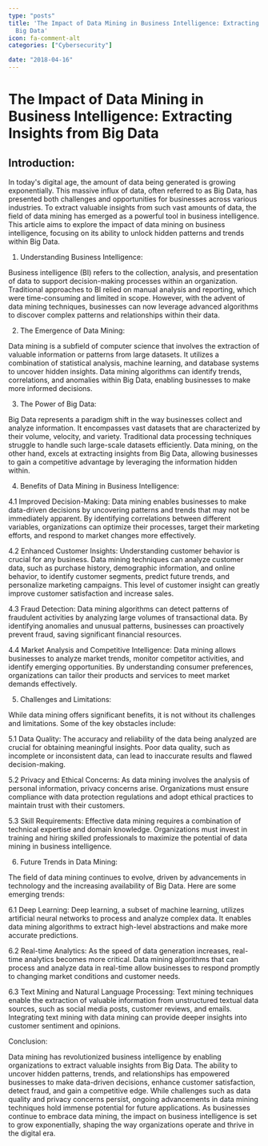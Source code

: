 ```yaml
---
type: "posts"
title: 'The Impact of Data Mining in Business Intelligence: Extracting Insights from
  Big Data'
icon: fa-comment-alt
categories: ["Cybersecurity"]

date: "2018-04-16"
---
```




# The Impact of Data Mining in Business Intelligence: Extracting Insights from Big Data

## Introduction:

In today's digital age, the amount of data being generated is growing exponentially. This massive influx of data, often referred to as Big Data, has presented both challenges and opportunities for businesses across various industries. To extract valuable insights from such vast amounts of data, the field of data mining has emerged as a powerful tool in business intelligence. This article aims to explore the impact of data mining on business intelligence, focusing on its ability to unlock hidden patterns and trends within Big Data.

1. Understanding Business Intelligence:

Business intelligence (BI) refers to the collection, analysis, and presentation of data to support decision-making processes within an organization. Traditional approaches to BI relied on manual analysis and reporting, which were time-consuming and limited in scope. However, with the advent of data mining techniques, businesses can now leverage advanced algorithms to discover complex patterns and relationships within their data.

2. The Emergence of Data Mining:

Data mining is a subfield of computer science that involves the extraction of valuable information or patterns from large datasets. It utilizes a combination of statistical analysis, machine learning, and database systems to uncover hidden insights. Data mining algorithms can identify trends, correlations, and anomalies within Big Data, enabling businesses to make more informed decisions.

3. The Power of Big Data:

Big Data represents a paradigm shift in the way businesses collect and analyze information. It encompasses vast datasets that are characterized by their volume, velocity, and variety. Traditional data processing techniques struggle to handle such large-scale datasets efficiently. Data mining, on the other hand, excels at extracting insights from Big Data, allowing businesses to gain a competitive advantage by leveraging the information hidden within.

4. Benefits of Data Mining in Business Intelligence:

4.1 Improved Decision-Making:
Data mining enables businesses to make data-driven decisions by uncovering patterns and trends that may not be immediately apparent. By identifying correlations between different variables, organizations can optimize their processes, target their marketing efforts, and respond to market changes more effectively.

4.2 Enhanced Customer Insights:
Understanding customer behavior is crucial for any business. Data mining techniques can analyze customer data, such as purchase history, demographic information, and online behavior, to identify customer segments, predict future trends, and personalize marketing campaigns. This level of customer insight can greatly improve customer satisfaction and increase sales.

4.3 Fraud Detection:
Data mining algorithms can detect patterns of fraudulent activities by analyzing large volumes of transactional data. By identifying anomalies and unusual patterns, businesses can proactively prevent fraud, saving significant financial resources.

4.4 Market Analysis and Competitive Intelligence:
Data mining allows businesses to analyze market trends, monitor competitor activities, and identify emerging opportunities. By understanding consumer preferences, organizations can tailor their products and services to meet market demands effectively.

5. Challenges and Limitations:

While data mining offers significant benefits, it is not without its challenges and limitations. Some of the key obstacles include:

5.1 Data Quality:
The accuracy and reliability of the data being analyzed are crucial for obtaining meaningful insights. Poor data quality, such as incomplete or inconsistent data, can lead to inaccurate results and flawed decision-making.

5.2 Privacy and Ethical Concerns:
As data mining involves the analysis of personal information, privacy concerns arise. Organizations must ensure compliance with data protection regulations and adopt ethical practices to maintain trust with their customers.

5.3 Skill Requirements:
Effective data mining requires a combination of technical expertise and domain knowledge. Organizations must invest in training and hiring skilled professionals to maximize the potential of data mining in business intelligence.

6. Future Trends in Data Mining:

The field of data mining continues to evolve, driven by advancements in technology and the increasing availability of Big Data. Here are some emerging trends:

6.1 Deep Learning:
Deep learning, a subset of machine learning, utilizes artificial neural networks to process and analyze complex data. It enables data mining algorithms to extract high-level abstractions and make more accurate predictions.

6.2 Real-time Analytics:
As the speed of data generation increases, real-time analytics becomes more critical. Data mining algorithms that can process and analyze data in real-time allow businesses to respond promptly to changing market conditions and customer needs.

6.3 Text Mining and Natural Language Processing:
Text mining techniques enable the extraction of valuable information from unstructured textual data sources, such as social media posts, customer reviews, and emails. Integrating text mining with data mining can provide deeper insights into customer sentiment and opinions.

Conclusion:

Data mining has revolutionized business intelligence by enabling organizations to extract valuable insights from Big Data. The ability to uncover hidden patterns, trends, and relationships has empowered businesses to make data-driven decisions, enhance customer satisfaction, detect fraud, and gain a competitive edge. While challenges such as data quality and privacy concerns persist, ongoing advancements in data mining techniques hold immense potential for future applications. As businesses continue to embrace data mining, the impact on business intelligence is set to grow exponentially, shaping the way organizations operate and thrive in the digital era.